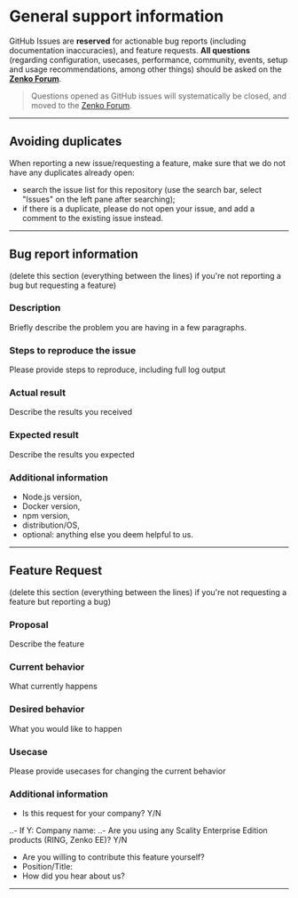 # General support information

GitHub Issues are **reserved** for actionable bug reports (including
documentation inaccuracies), and feature requests.
**All questions** (regarding configuration, usecases, performance, community,
events, setup and usage recommendations, among other things) should be asked on
the **[Zenko Forum](http://forum.zenko.io/)**.

> Questions opened as GitHub issues will systematically be closed, and moved to
> the [Zenko Forum](http://forum.zenko.io/).

--------------------------------------------------------------------------------

## Avoiding duplicates

When reporting a new issue/requesting a feature, make sure that we do not have
any duplicates already open:

- search the issue list for this repository (use the search bar, select
  "Issues" on the left pane after searching);
- if there is a duplicate, please do not open your issue, and add a comment
  to the existing issue instead.

--------------------------------------------------------------------------------

## Bug report information

(delete this section (everything between the lines) if you're not reporting a
bug but requesting a feature)

### Description

Briefly describe the problem you are having in a few paragraphs.

### Steps to reproduce the issue

Please provide steps to reproduce, including full log output

### Actual result

Describe the results you received

### Expected result

Describe the results you expected

### Additional information

- Node.js version,
- Docker version,
- npm version,
- distribution/OS,
- optional: anything else you deem helpful to us.

--------------------------------------------------------------------------------

## Feature Request

(delete this section (everything between the lines) if you're not requesting
a feature but reporting a bug)

### Proposal

Describe the feature

### Current behavior

What currently happens

### Desired behavior

What you would like to happen

### Usecase

Please provide usecases for changing the current behavior

### Additional information

- Is this request for your company? Y/N

..- If Y: Company name:
..- Are you using any Scality Enterprise Edition products (RING, Zenko EE)? Y/N

- Are you willing to contribute this feature yourself?
- Position/Title:
- How did you hear about us?

--------------------------------------------------------------------------------
